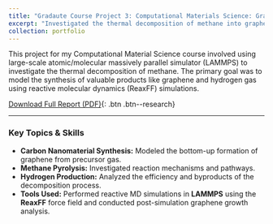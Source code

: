 ```yaml
---
title: "Gradaute Course Project 3: Computational Materials Science: Graphene & Hydrogen Synthesis Simulation"
excerpt: "Investigated the thermal decomposition of methane into graphene and hydrogen gas using reactive molecular dynamics (ReaxFF) simulations with LAMMPS."
collection: portfolio
---
```


This project for my Computational Material Science course involved using large-scale atomic/molecular massively parallel simulator (LAMMPS) to investigate the thermal decomposition of methane. The primary goal was to model the synthesis of valuable products like graphene and hydrogen gas using reactive molecular dynamics (ReaxFF) simulations.

[Download Full Report (PDF)](https://github.com/souravds1/Portfolio/raw/main/Computational%20Material%20Scence/Reactive%20dynamics%20simulations%20of%20thermal%20decomposition%20of%20Methane%20to%20synthesize%20Graphene%20and%20Hydrogen%20gas.pdf){: .btn .btn--research}

---

### Key Topics & Skills
* **Carbon Nanomaterial Synthesis:** Modeled the bottom-up formation of graphene from precursor gas.
* **Methane Pyrolysis:** Investigated reaction mechanisms and pathways.
* **Hydrogen Production:** Analyzed the efficiency and byproducts of the decomposition process.
* **Tools Used:** Performed reactive MD simulations in **LAMMPS** using the **ReaxFF** force field and conducted post-simulation graphene growth analysis.


